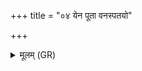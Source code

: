+++
title = "०४ येन पूता वनस्पतयो"

+++
<details><summary>मूलम् (GR)</summary>

येन पूता वनस्पतयो वानस्पत्या  
ओषधयो वीरुधः सह येन पूताः ।  
(…) ॥ +++(see 9.25.1cd)+++
</details>